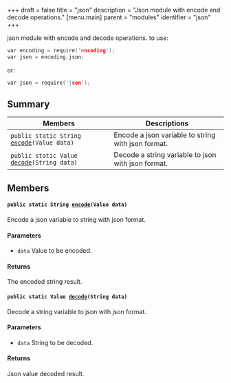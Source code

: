 +++
draft = false
title = "json"
description = "Json module with encode and decode operations."
[menu.main]
parent = "modules"
identifier = "json"
+++

json module with encode and decode operations. to use:

```cpp
var encoding = require('encoding');
var json = encoding.json;
```
 or: 
```cpp
var json = require('json');
```

## Summary

 Members                        | Descriptions                                
--------------------------------|---------------------------------------------
`public static String `[`encode`](#d1/db2/namespacejson_1a332abe5ce26d71b3d8d6c62fd7639181)`(Value data)`            | Encode a json variable to string with json format.
`public static Value `[`decode`](#d1/db2/namespacejson_1aeedd41dd1edaec86d654a1e1f7176952)`(String data)`            | Decode a string variable to json with json format.

## Members

#### `public static String `[`encode`](#d1/db2/namespacejson_1a332abe5ce26d71b3d8d6c62fd7639181)`(Value data)` 

Encode a json variable to string with json format.

#### Parameters
* `data` Value to be encoded. 

#### Returns
The encoded string result.

#### `public static Value `[`decode`](#d1/db2/namespacejson_1aeedd41dd1edaec86d654a1e1f7176952)`(String data)` 

Decode a string variable to json with json format.

#### Parameters
* `data` String to be decoded. 

#### Returns
Json value decoded result.

